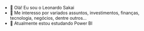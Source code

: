 - 👋 Olá! Eu sou o Leonardo Sakai
- 👀 Me interesso por variados assuntos, investimentos, finanças, tecnologia, negócios, dentre outros...
- 🌱 Atualmente estou estudando Power BI

<!---
leonardossakai/leonardossakai is a ✨ special ✨ repository because its `README.md` (this file) appears on your GitHub profile.
You can click the Preview link to take a look at your changes.
--->
